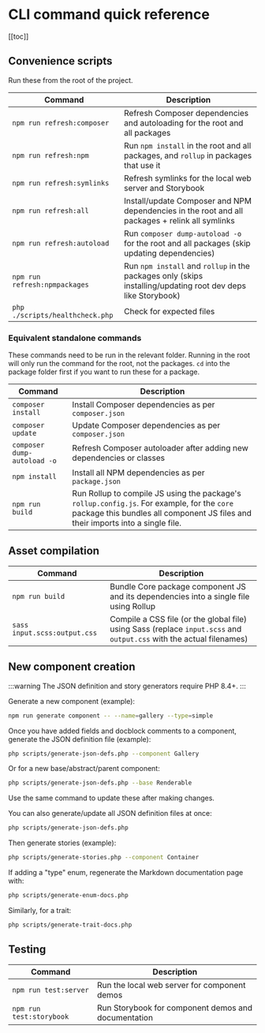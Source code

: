 # CLI command quick reference

[[toc]]

## Convenience scripts

Run these from the root of the project.

| Command                         | Description                                                                                                                                                      |
|---------------------------------|------------------------------------------------------------------------------------------------------------------------------------------------------------------|
| `npm run refresh:composer`      | Refresh Composer dependencies and autoloading for the root and all packages  <Badge type="warning" text="Requires PowerShell"/>                                  |
| `npm run refresh:npm`           | Run `npm install` in the root and all packages, and `rollup` in packages that use it  <Badge type="warning" text="Requires PowerShell"/>                         |
| `npm run refresh:symlinks`      | Refresh symlinks for the local web server and Storybook <Badge type="warning" text="Requires PowerShell"/>                                                       |
| `npm run refresh:all`           | Install/update Composer and NPM dependencies in the root and all packages + relink all symlinks   <Badge type="warning" text="Requires PowerShell"/>             |
| `npm run refresh:autoload`      | Run `composer dump-autoload -o` for the root and all packages (skip updating dependencies)  <Badge type="warning" text="Requires PowerShell"/>                   |
| `npm run refresh:npmpackages`   | Run `npm install` and `rollup` in the packages only (skips installing/updating root dev deps like Storybook)  <Badge type="warning" text="Requires PowerShell"/> |
| `php ./scripts/healthcheck.php` | Check for expected files                                                                                                                                         |

### Equivalent standalone commands

These commands need to be run in the relevant folder. Running in the root will only run the command for the root, not the packages. `cd` into the package folder
first if you want to run these for a package.

| Command                     | Description                                                                                                                                                                    |
|-----------------------------|--------------------------------------------------------------------------------------------------------------------------------------------------------------------------------|
| `composer install`          | Install Composer dependencies as per `composer.json`                                                                                                                           |
| `composer update`           | Update Composer dependencies as per `composer.json`                                                                                                                            |
| `composer dump-autoload -o` | Refresh Composer autoloader after adding new dependencies or classes                                                                                                           |
| `npm install`               | Install all NPM dependencies as per `package.json`                                                                                                                             |
| `npm run build`             | Run Rollup to compile JS using the package's `rollup.config.js`. For example, for the `core` package this bundles all component JS files and their imports into a single file. |

## Asset compilation

| Command                      | Description                                                                                                          |
|------------------------------|----------------------------------------------------------------------------------------------------------------------|
| `npm run build`              | Bundle Core package component JS and its dependencies into a single file using Rollup                                |
| `sass input.scss:output.css` | Compile a CSS file (or the global file) using Sass (replace `input.scss` and `output.css` with the actual filenames) |

## New component creation

:::warning
The JSON definition and story generators require PHP 8.4+.
:::

Generate a new component (example):

```bash
npm run generate component -- --name=gallery --type=simple
```

Once you have added fields and docblock comments to a component, generate the JSON definition file (example):

```bash
php scripts/generate-json-defs.php --component Gallery
```

Or for a new base/abstract/parent component:

```bash
php scripts/generate-json-defs.php --base Renderable
```

Use the same command to update these after making changes.

You can also generate/update all JSON definition files at once:

```bash
php scripts/generate-json-defs.php
```

Then generate stories (example):

```bash
php scripts/generate-stories.php --component Container
```

If adding a "type" enum, regenerate the Markdown documentation page with:

```bash
php scripts/generate-enum-docs.php
```

Similarly, for a trait:

```bash
php scripts/generate-trait-docs.php
```

## Testing

| Command                  | Description                                         |
|--------------------------|-----------------------------------------------------|
| `npm run test:server`    | Run the local web server for component demos        |
| `npm run test:storybook` | Run Storybook for component demos and documentation |
